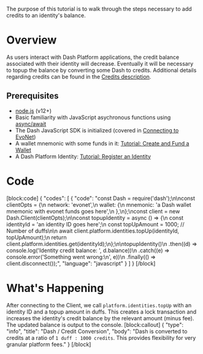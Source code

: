 The purpose of this tutorial is to walk through the steps necessary to add credits to an identity's balance.

# Overview

As users interact with Dash Platform applications, the credit balance associated with their identity will decrease. Eventually it will be necessary to topup the balance by converting some Dash to credits.  Additional details regarding credits can be found in the [Credits description](explanation-identity#credits).

## Prerequisites
- [node.js](https://nodejs.org/en/) (v12+)
- Basic familiarity with JavaScript asychronous functions using [async/await](https://developer.mozilla.org/en-US/docs/Learn/JavaScript/Asynchronous/Async_await)
- The Dash JavaScript SDK is initialized (covered in [Connecting to EvoNet](tutorial-connecting-to-evonet))
- A wallet mnemonic with some funds in it: [Tutorial: Create and Fund a Wallet](tutorial-create-and-fund-a-wallet)
- A Dash Platform Identity: [Tutorial: Register an Identity](tutorial-register-an-identity) 

# Code
[block:code]
{
  "codes": [
    {
      "code": "const Dash = require('dash');\n\nconst clientOpts = {\n  network: 'evonet',\n  wallet: {\n    mnemonic: 'a Dash wallet mnemonic with evonet funds goes here',\n  },\n};\nconst client = new Dash.Client(clientOpts);\n\nconst topupIdentity = async () => {\n  const identityId = 'an identity ID goes here';\n  const topUpAmount = 1000; // Number of duffs\n\n  await client.platform.identities.topUp(identityId, topUpAmount);\n  return client.platform.identities.get(identityId);\n};\n\ntopupIdentity()\n  .then((d) => console.log('Identity credit balance: ', d.balance))\n  .catch((e) => console.error('Something went wrong:\\n', e))\n  .finally(() => client.disconnect());",
      "language": "javascript"
    }
  ]
}
[/block]

# What's Happening

After connecting to the Client, we call `platform.identities.topUp` with an identity ID and a topup amount in duffs. This creates a lock transaction and increases the identity's credit balance by the relevant amount (minus fee). The updated balance is output to the console.
[block:callout]
{
  "type": "info",
  "title": "Dash / Credit Conversion",
  "body": "Dash is converted to credits at a ratio of `1 duff : 1000 credits`. This provides flexibility for very granular platform fees."
}
[/block]